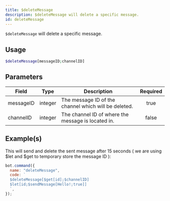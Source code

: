 ```yaml
---
title: $deleteMessage
description: $deleteMessage will delete a specific message.
id: deleteMessage
---
```


`$deleteMessage` will delete a specific message.

## Usage

```php
$deleteMessage[messageID;channelID]
```

## Parameters

| Field     | Type    | Description                                          | Required |
| --------- | ------- | ---------------------------------------------------- | :------: |
| messageID | integer | The message ID of the channel which will be deleted. |   true   |
| channelID | integer | The channel ID of where the message is located in.   |  false   |

## Example(s)

This will send and delete the sent message after 15 seconds ( we are using $let and $get to temporary store the message
ID ):

```javascript
bot.command({
  name: "deleteMessage",
  code: `
  $deleteMessage[$get[id];$channelID]
  $let[id;$sendMessage[Hello!;true]]
  `,
});
```

